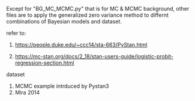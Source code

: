 Except for "BG_MC_MCMC.py" that is for MC & MCMC background, other files are to apply the 
generalized zero variance method to differnt combinations of Bayesian models and dataset.
 

refer to:

1. https://people.duke.edu/~ccc14/sta-663/PyStan.html

2. https://mc-stan.org/docs/2_18/stan-users-guide/logistic-probit-regression-section.html


dataset

1. MCMC example intrduced by Pystan3
2. Mira 2014
